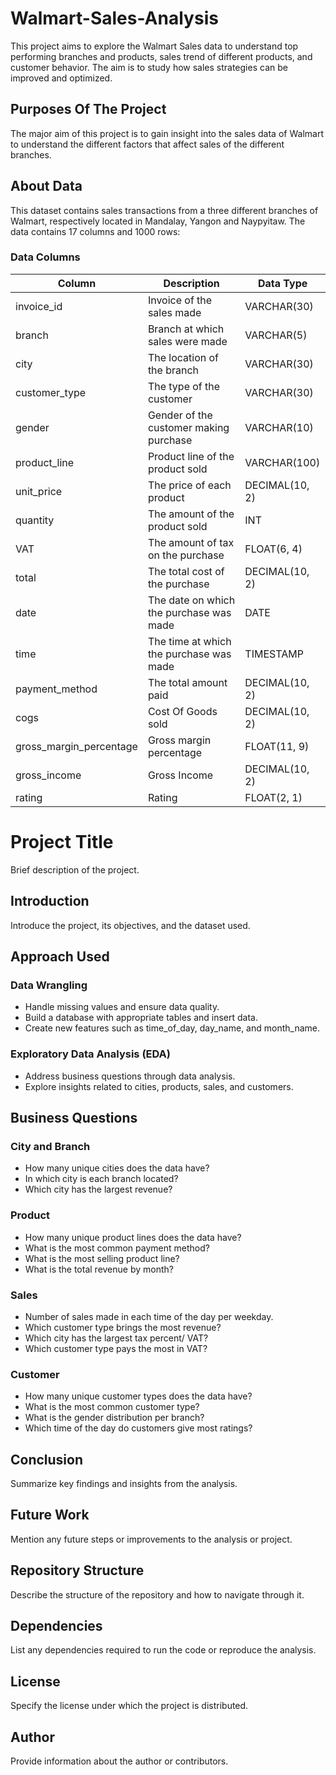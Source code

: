 # Walmart-Sales-Analysis
This project aims to explore the Walmart Sales data to understand top performing branches and products, sales trend of different products, and customer behavior. The aim is to study how sales strategies can be improved and optimized.

## Purposes Of The Project
The major aim of this project is to gain insight into the sales data of Walmart to understand the different factors that affect sales of the different branches.

## About Data
This dataset contains sales transactions from a three different branches of Walmart, respectively located in Mandalay, Yangon and Naypyitaw. The data contains 17 columns and 1000 rows:
### Data Columns

| Column                    | Description                            | Data Type      |
|---------------------------|----------------------------------------|----------------|
| invoice_id                | Invoice of the sales made              | VARCHAR(30)    |
| branch                    | Branch at which sales were made        | VARCHAR(5)     |
| city                      | The location of the branch             | VARCHAR(30)    |
| customer_type             | The type of the customer               | VARCHAR(30)    |
| gender                    | Gender of the customer making purchase | VARCHAR(10)    |
| product_line              | Product line of the product sold       | VARCHAR(100)   |
| unit_price                | The price of each product              | DECIMAL(10, 2) |
| quantity                  | The amount of the product sold         | INT            |
| VAT                       | The amount of tax on the purchase      | FLOAT(6, 4)    |
| total                     | The total cost of the purchase         | DECIMAL(10, 2) |
| date                      | The date on which the purchase was made| DATE           |
| time                      | The time at which the purchase was made| TIMESTAMP      |
| payment_method            | The total amount paid                  | DECIMAL(10, 2) |
| cogs                      | Cost Of Goods sold                     | DECIMAL(10, 2) |
| gross_margin_percentage   | Gross margin percentage                | FLOAT(11, 9)   |
| gross_income              | Gross Income                           | DECIMAL(10, 2) |
| rating                    | Rating                                 | FLOAT(2, 1)    |

# Project Title

Brief description of the project.

## Introduction

Introduce the project, its objectives, and the dataset used.

## Approach Used

### Data Wrangling
- Handle missing values and ensure data quality.
- Build a database with appropriate tables and insert data.
- Create new features such as time_of_day, day_name, and month_name.

### Exploratory Data Analysis (EDA)
- Address business questions through data analysis.
- Explore insights related to cities, products, sales, and customers.

## Business Questions

### City and Branch
- How many unique cities does the data have?
- In which city is each branch located?
- Which city has the largest revenue?

### Product
- How many unique product lines does the data have?
- What is the most common payment method?
- What is the most selling product line?
- What is the total revenue by month?

### Sales
- Number of sales made in each time of the day per weekday.
- Which customer type brings the most revenue?
- Which city has the largest tax percent/ VAT?
- Which customer type pays the most in VAT?

### Customer
- How many unique customer types does the data have?
- What is the most common customer type?
- What is the gender distribution per branch?
- Which time of the day do customers give most ratings?

## Conclusion

Summarize key findings and insights from the analysis.

## Future Work

Mention any future steps or improvements to the analysis or project.

## Repository Structure

Describe the structure of the repository and how to navigate through it.

## Dependencies

List any dependencies required to run the code or reproduce the analysis.

## License

Specify the license under which the project is distributed.

## Author

Provide information about the author or contributors.




